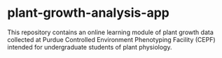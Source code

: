 # plant-growth-analysis-app

This repository contains an online learning module of plant growth data collected at Purdue Controlled Environment Phenotyping Facility (CEPF) intended for undergraduate students of plant physiology. 
